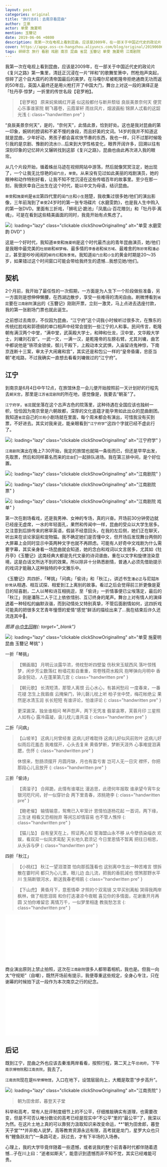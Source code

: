 ```yaml
---
layout: post
categories: original
title: "旅行志01：去南京看昆曲"
author: 立泉
actor: 单雯 施夏明
mention: 玉簪记
date: 2019-06-06 +0800
description: 我第一次在电视上看到昆曲，应该是2009年，在一部关于中国近代史的政论片《复兴之路》第一集里，清廷正沉浸在一片“祥和”的歌舞笙箫中，然枪炮声突起，惊碎了这个自大又腐朽的清帝国最后的美梦。在马嘎尔尼被乾隆帝拒绝通商无功而返的50年后，英国人最终还是用火枪打开了中国大门，舞台上对这一段的演绎正是「牡丹亭·惊梦」一折里的传世名段【皂罗袍】。
cover: https://apqx.oss-cn-hangzhou.aliyuncs.com/blog/original/20190606/shanwen_shixiaming_yuzanji_thumb.jpg
tags: 碎碎念 旅行 看剧 戏剧 南京 昆曲 省昆 玉簪记 单雯 施夏明 江南剧院
---
```


我第一次在电视上看到昆曲，应该是2009年，在一部关于中国近代史的政论片《复兴之路》第一集里，清廷正沉浸在一片“祥和”的歌舞笙箫中，然枪炮声突起，惊碎了这个自大腐朽的清帝国最后的美梦。在马嘎尔尼被乾隆帝拒绝通商无功而返的50年后，英国人最终还是用火枪打开了中国大门，舞台上对这一段的演绎正是「牡丹亭·惊梦」一折里的传世名段【皂罗袍】。

>【皂罗袍】 
原来姹紫嫣红开遍
似这般都付与断井颓垣
良辰美景奈何天
便赏心乐事谁家院
朝飞暮卷，云霞翠轩
雨丝风片，烟波画船
锦屏人忒看的这韶光浅
{: class="handwritten pre" }

“良辰美景奈何天”，是的，“奈何天”，此情此景，恰到好处。这也是我对昆曲的第一印象，婉转的腔调和不紧不慢的身段，而且好美的文词。14岁的我并不知道这就是昆曲，少年好动，男孩子都会喜欢快节奏的东西，我也一样，只不过那时候吸引我的是京剧、豫剧的流水🙄...后来到大学性格变化，眼界开阔许多，回溯以往有深刻印象的记忆碎片又辗转找到这部《复兴之路》，昆曲也由此再次进入我的眼帘。

从几个片段开始，循着蛛丝马迹在视频网站中游荡，然后就像冥冥注定，她出现了，一个让我无比惊艳的`闺门旦`，`单雯`。从来没有见过如此美丽的戏剧演员，她的眼神和动作特别好看，让我不知不觉沉浸在这些传唱百年的故事里。至少在那一刻，我很庆幸自己出生在这个时代，能以中文为母语，结识昆曲。

`单雯`和`施夏明`是`省昆`第四代里的`闺门旦`和`小生`翘楚，我收集过很多她/他们的演出影像，三年前淘到了`单雯`24岁时的第一张专场碟片《水磨雯韵》，也是我人生中购入的第一张DVD。里面有三折戏，「狮吼记·跪池」「凤凰山·百花赠剑」和「牡丹亭·离魂」，可是在看到这些精美画面的同时，我竟开始有点焦虑了。

![](https://apqx.oss-cn-hangzhou.aliyuncs.com/blog/original/20190606/shuimowenyun_thumb.jpg){: loading="lazy" class="clickable clickShowOriginalImg" alt="单雯 水磨雯韵 DVD" }

这是一个好时代，我知道`单雯`和`施夏明`是这个时代最杰出的青年昆曲演员，她/他们是我眼中最完美的`杜丽娘`和`柳梦梅`、最多情的`李香君`和`侯方域`、最难舍的`陈妙常`和`潘必正`，甚至是吵吵闹闹的`柳月红`和`陈季常`。我知道`闺门旦`和`小生`的黄金时期是20～35岁，如果错过这个时间窗口可能会带给我终生的遗憾...我想见她/他们。

## 契机

2个月前，我开始了最任性的一次假期，一方面是为人生下一个阶段做些准备，另一方面则是想伸伸懒腰，在西湖边散步，享受一些难得的清闲自由。刷微博看到`省昆`要在`江南剧院`演出的《玉簪记》刚刚开票，立刻一激灵，马上点进去选座付款，我的第一张剧场门票也就此诞生。

之前想过去南京，不仅因为昆曲，“江宁府”这个词我小时候听过很多次，在豫东的传统红脸戏和郭德纲的单口相声中经常会提到一些江宁的人和事。民间传言，乾隆朝有满汉两个中堂，“满中堂，武英殿大学士，和珅和仕龙，汉中堂，文华殿大学士，刘墉刘石安”。一武一文，一满一汉，是乾隆帝的左膀右臂。尤其刘墉，曲艺中都说他是“铁项金锁侯，御儿干殿下，上殿动本文武惧，入庙留诗鬼神惊，下南京连断十三案，审太子大闹雍和宫”，其实还是和包公一样的“皇帝昏庸，忠臣当朝”老戏路，不过我确实一直想去看看刘墉做过的“江宁府”。

## 江宁

到南京是6月4日中午12点，在旅馆休息一会儿便开始按照前一天计划好的行程先去`朝天宫`，那里是`江苏省昆剧院`的所在地，感觉像是，我要去“朝圣”了。

`江宁府学`，`省昆`就坐落在这个古声古色的院落里，这种待遇在全国应该也独树一帜，恰恰因为南京曾是六朝故都，深厚的文化底蕴才能孕育如此出众的昆曲剧团。我知道`省昆`自己的`兰苑`小剧场就在里面，每个周末都会有演出，可惜我没有买到票，不好进去。其实对我来说，能亲眼看到`“江宁府学”`这四个字就已经不虚此行了。

![](https://apqx.oss-cn-hangzhou.aliyuncs.com/blog/original/20190606/jiangningfuxue_thumb.jpg){: loading="lazy" class="clickable clickShowOriginalImg" alt="江宁府学" }

`江南剧院`演出在晚上7:30开始，我定的旅馆也就隔一条街而已，但还是早早出发，先取票，然后和同样慕名而来的`昆虫`们一起排队进场。我在第三排中间，是个好位置。

![](https://apqx.oss-cn-hangzhou.aliyuncs.com/blog/original/20190606/jiangnanjvyuan_thumb.jpg){: loading="lazy" class="clickable clickShowOriginalImg" alt="江南剧院" }

![](https://apqx.oss-cn-hangzhou.aliyuncs.com/blog/original/20190606/jiangnanjvyuan_piao_thumb.jpg){: loading="lazy" class="clickable clickShowOriginalImg" alt="江南剧院 票" }

![](https://apqx.oss-cn-hangzhou.aliyuncs.com/blog/original/20190606/jiangnanjvyuan_yuzanji_jiemudan_thumb.jpg){: loading="lazy" class="clickable clickShowOriginalImg" alt="江南剧院 戏单" }

第一次在剧场看戏，还是我男神、女神的专场，真的兴奋。开场前30分钟旁边就已经座无虚席，一水的年轻面孔，果然和传闻中一样，昆曲的受众以大学生居多。又注意到后排传来的窸窣英语，假装不经意回头，在我的左后侧，她们正在聊天，听出来在谈论家庭和宠物猫。我不确定她们是否懂中文，但开场后发现舞台两侧的大屏幕上会同时显示中英两种文字也就不再顾虑。可能有人好奇中文戏剧为什么需要字幕，其实亲身看一场昆曲就会知道，她的念白和戏词以文言居多，尤其如《牡丹亭》《玉簪记》这类经典大都是先代文豪的诗词谱曲，重在以文字和旋律渲染意境，这是白话文所达不到的效果。所以除非十分熟悉剧情，普通人必须先借助提示的戏词才能融入这种独特的中文雅乐中。

《玉簪记》共四折，「琴挑」「问病」「偷诗」和「秋江」，讲述书生`潘必正`与尼姑`陈妙常`从相遇、相互试探、相爱到江上离别的故事。看过之后会觉得前三折更像是夏日的轻喜剧，二人以琴和诗互相挑逗，至「偷诗」一折情事便已尘埃落定，最后的「秋江」则是潘陈二人于江上依依惜别、互订终身的尾声。舞台上对有情人的演绎透着一种轻松的幽默诙谐，而到动情处又特别真挚，不管后面剧情如何，这四折戏可能真的把很多文艺青年憧憬的爱情“感觉”鲜活的描绘出来了...我在结束后许久还流连其中🤥。

*图源 [@巾生回眸](https://weibo.com/u/5616289163){: target="_blank"}*

![](https://apqx.oss-cn-hangzhou.aliyuncs.com/blog/original/20190606/shanwen_shixiaming_yuzanji_thumb.jpg){: loading="lazy" class="clickable clickShowOriginalImg" alt="单雯 施夏明 昆曲 玉簪记 琴挑" }

一折「琴挑」

> 【懒画眉】
月明云淡露华浓，倚枕愁听四壁蛩
伤秋宋玉赋西风
落叶惊残梦，闲步芳尘数落红
粉墙花影自重重，帘卷残荷水殿风
抱琴弹向月明中
香袅金猊动，人在蓬莱第几宫
{: class="handwritten pre" }

> 【朝元歌】
长清短清，那管人离恨
云心水心，有甚闲愁闷
一度春来，一番花褪
怎生上我眉痕
云掩柴门，钟儿磬儿枕上听
柏子坐中焚，梅花帐绝尘
果然是冰清玉润
长长短短
有谁评论，怕谁评论
{: class="handwritten pre" }

> 更深漏深，独坐谁相问
琴声怨声，两下无凭准
翡翠衾寒，芙蓉月印
三星照人如有心
露冷霜凝，衾儿枕儿谁共温
{: class="handwritten pre" }

二折「问病」

> 【山坡羊】
这病儿何曾经害
这病儿好难耽待
这病儿好似风前败叶
这病儿好似雨后花羞态
我难摆开，心头去复来
黄昏梦断，梦断天涯外
心事难提泪满腮，伤怀
{: class="handwritten pre" }

> 休恨来，愁肠须摆开
月圆月缺，月也有盈亏害
岂可人无一日灾
襟怀，你把那段心儿且放开
{: class="handwritten pre" }

三折「偷诗」

> 【滴溜子】
合拜跪，此情有谁堪比
漫追思，此德何年报取
谁承望今宵牛女
银河咫尺间，好一似穿针会
两下里青春，浓桃艳李
{: class="handwritten pre" }

> 【鲍老催】
输情输意，鸳鸯已入牢笼计
恩情怕逐杨花起
一首词，两下缘，三生谜
相看又恐相抛弃
等闲忘却情容易
也不管人憔悴
{: class="handwritten pre" }

> 【猫儿坠】
自有皇天在上，照证两心知
誓海盟山永不移
从今孽债染缁衣
欢娱，看双双一似凤求鸾配
天长地久君须记
今日里恩情不暂离
把往日相思，从头诉与伊
{: class="handwritten pre" }

四折「秋江」

> 【小桃红】
秋江一望泪澘澘
怕向那孤篷看也
这别离中生出一种苦难言
恨拆散在霎时间
都只为心儿里，眼儿边
血儿流，把我的香肌減也
恨煞那野水平川
生隔断银河水，断送我春老啼鹃
{: class="handwritten pre" }

> 【下山虎】
黄昏月下，意惹情牵
才照的个双鸾镜
又早买别离船
哭得我两岸枫林，做了相思泪斑
和你打迭凄凉今夜眠
喜见你的多情面，花谢重开月再圆
又怕你难留恋
离情万千，一似梦里相逢
教我愁怎言
{: class="handwritten pre" }

<div class="video-container">
    <iframe loading="lazy" src="//player.bilibili.com/player.html?aid=6701549&cid=10910789&page=1&autoplay=0" scrolling="no" border="0" frameborder="no" framespacing="0" allowfullscreen="true"> </iframe>
</div>

商业演出原则上禁止拍照，这次在`江南剧院`很多人都带着相机，我也是。但我一向太“守规矩”（自嘲），既然开场前有提示，我便尊重这些规定，全身心专注，只在谢幕的时候拍下这一段作为本次南京之行的纪念。

<div class="video-container">
    <iframe loading="lazy" src="//player.bilibili.com/player.html?aid=57894523&cid=101033603&page=1&autoplay=0" scrolling="no" border="0" frameborder="no" framespacing="0" allowfullscreen="true"> </iframe>
</div>

## 后记

既到江宁，昆曲之外也应该去秦淮两岸看看，按照行程，第二天上午`总统府`，下午`南京博物院`和`江南贡院`，我去了。

`江南贡院`现在是`科举博物馆`，入口在地下，设馆层层向上，大概是取意“步步高升”。

![](https://apqx.oss-cn-hangzhou.aliyuncs.com/blog/original/20190606/jiangnangongyuan_thumb.jpg){: loading="lazy" class="clickable clickShowOriginalImg" alt="江南贡院" }

> 朝为田舍郎，暮登天子堂

科举和高考，常有人批评制度细节上的不公平，仔细推敲确实有道理，也需要改变，但是不可否认唯分数论的高考已经是现实中“不公平”里的“最公平”了，我深以为然。在这片土地上真的可以靠努力汲取知识来改变命运，**“朝为田舍郎，暮登天子堂”**并非痴人说梦。高等教育资源永远有限，高考就是龙门，星罗大众也只有“鲤鱼跃龙门”一条路可走，跃过去，才有下半场的入场券。

心理上，我的大学毕竟伴随着一些遗憾，或者说我的整个前青春时代都伴随着遗憾...子在川上曰：“逝者如斯夫”，能意识到遗憾而非不知不觉，其实已经难能可贵。